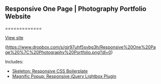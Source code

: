 ## Responsive One Page | Photography Portfolio Website

=============

[View site](http://bugsyalexander.github.io/Responsive-One-Page-Website/)

(https://www.dropbox.com/s/gjr97uhf5svbg3h/Responsive%20One%20Page%20%7C%20Photography%20Portfolio.png?dl=0)

Includes:
- [Skeleton: Responsive CSS Boilerplate](http://getskeleton.com/)
- [Magnific Popup: Responsive jQuery Lightbox Plugin](http://dimsemenov.com/plugins/magnific-popup/)